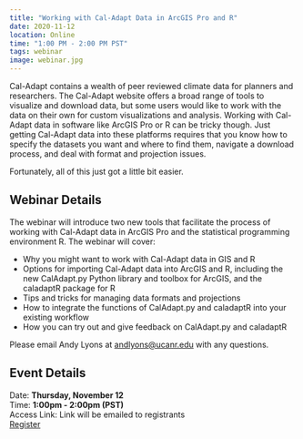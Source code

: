 ```yaml
---
title: "Working with Cal-Adapt Data in ArcGIS Pro and R"
date: 2020-11-12
location: Online
time: "1:00 PM - 2:00 PM PST"
tags: webinar
image: webinar.jpg
---
```


Cal-Adapt contains a wealth of peer reviewed climate data for planners and researchers. The Cal-Adapt website offers a broad range of tools to visualize and download data, but some users would like to work with the data on their own for custom visualizations and analysis. Working with Cal-Adapt data in software like ArcGIS Pro or R can be tricky though. Just getting Cal-Adapt data into these platforms requires that you know how to specify the datasets you want and where to find them, navigate a download process, and deal with format and projection issues.

Fortunately, all of this just got a little bit easier.

## Webinar Details

The webinar will introduce two new tools that facilitate the process of working with Cal-Adapt data in ArcGIS Pro and the statistical programming environment R. The webinar will cover:
- Why you might want to work with Cal-Adapt data in GIS and R
- Options for importing Cal-Adapt data into ArcGIS and R, including the new CalAdapt.py Python library and toolbox for ArcGIS, and the caladaptR package for R
- Tips and tricks for managing data formats and projections
- How to integrate the functions of CalAdapt.py and caladaptR into your existing workflow
- How you can try out and give feedback on CalAdapt.py and caladaptR

Please email Andy Lyons at andlyons@ucanr.edu with any questions.

## Event Details

Date: **Thursday, November 12**<br/>
Time: **1:00pm - 2:00pm (PST)**<br/>
Access Link: Link will be emailed to registrants<br/>
<a href="https://docs.google.com/forms/d/e/1FAIpQLSfzrYcNSkl5Eo1psebgb_vuTYX39JVCEx4ijbgPKKwbfp6HBg/viewform" class="btn btn-primary mt-2">Register</a>


